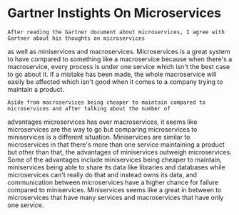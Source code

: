 # Gartner Instights On Microservices

    After reading the Gartner document about microservices, I agree with Gartner about his thoughts on microservices 
as well as miniservices and macroservices. Microservices is a great system to have compared to something like a macroservice 
because when there's a macroservice, every process is under one service which isn't the best case to go about it. If a 
mistake has been made, the whole macroservice will easily be affected which isn't good when it comes to a company trying 
to maintain a product.

    Aside from macroservices being cheaper to maintain compared to microservices and after talking about the number of 
advantages microservices has over macroservices, it seems like microservices are the way to go but comparing microservices 
to miniservices is a different situation. Miniservices are similar to microservices in that there's more than one service 
maintaining a product but other than that, the advantages of miniservices outweigh microservices. Some of the advantages 
include miniservices being cheaper to maintain, miniservices being able to share its data like libraries and databases 
while microservices can't really do that and instead owns its data, and communication between microservices have a higher 
chance for failure compared to miniservices. Miniservices seems like a great in between to microservices that have many 
services and macroservices that have only one service. 
